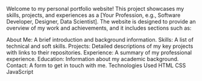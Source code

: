 Welcome to my personal portfolio website! This project showcases my skills, projects, and experiences as a [Your Profession, e.g., Software Developer, Designer, Data Scientist]. The website is designed to provide an overview of my work and achievements, and it includes sections such as:

About Me: A brief introduction and background information.
Skills: A list of technical and soft skills.
Projects: Detailed descriptions of my key projects with links to their repositories.
Experience: A summary of my professional experience.
Education: Information about my academic background.
Contact: A form to get in touch with me.
Technologies Used
HTML
CSS
JavaScript
